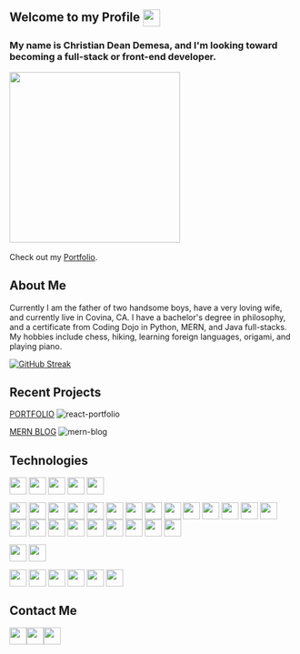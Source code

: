 ## Welcome to my Profile <a href="https://camo.githubusercontent.com/d3359cb00ab0b5ed8f2e1fe3fceb4fbaf3b614340f8c0db99c17b9f50b351770/68747470733a2f2f656d6f6a69732e736c61636b6d6f6a69732e636f6d2f656d6f6a69732f696d616765732f313533313834393433302f343234362f626c6f622d73756e676c61737365732e6769663f31353331383439343330" target="blank"><img align="center" src="https://camo.githubusercontent.com/d3359cb00ab0b5ed8f2e1fe3fceb4fbaf3b614340f8c0db99c17b9f50b351770/68747470733a2f2f656d6f6a69732e736c61636b6d6f6a69732e636f6d2f656d6f6a69732f696d616765732f313533313834393433302f343234362f626c6f622d73756e676c61737365732e6769663f31353331383439343330" height="30" /></a>

### My name is Christian Dean Demesa, and I'm looking toward becoming a full-stack or front-end developer.
<a href="https://media4.giphy.com/media/1GEATImIxEXVR79Dhk/giphy.gif?cid=ecf05e478nfj4pbbkeapo5cuahzcgf9apq4eo0pov8ojncil&rid=giphy.gif&ct=g" target="blank"><img align="center" src="https://media4.giphy.com/media/1GEATImIxEXVR79Dhk/giphy.gif?cid=ecf05e478nfj4pbbkeapo5cuahzcgf9apq4eo0pov8ojncil&rid=giphy.gif&ct=g" height="300" /></a>
<br/>
<br/>
Check out my [Portfolio](https://christian-demesa-portfolio.netlify.app/).

## About Me
Currently I am the father of two handsome boys, have a very loving wife, and currently live in Covina, CA. I have a bachelor's degree in philosophy, and a certificate from Coding Dojo in Python, MERN, and Java full-stacks. My hobbies include chess, hiking, learning foreign languages, origami, and playing piano.

[![GitHub Streak](https://github-readme-streak-stats.herokuapp.com?user=christiandeandemesa&date_format=M%20j%5B%2C%20Y%5D)](https://git.io/streak-stats)

## Recent Projects
<a href='https://github.com/christiandeandemesa/react-portfolio'>PORTFOLIO</a>
![react-portfolio](https://user-images.githubusercontent.com/85912934/165189645-86a9d85e-4b0a-4b20-8fef-09384f20dbac.png)

<a href='https://github.com/christiandeandemesa/MERN-blog'>MERN BLOG</a>
![mern-blog](https://user-images.githubusercontent.com/85912934/197316083-8f9376a2-4435-4906-a296-70793d6ba220.png)

## Technologies

<a href="https://img.shields.io/badge/Languages-HTML5-orange" target="blank"><img align="center" src="https://img.shields.io/badge/Languages-HTML5-orange" height="30" /></a>
<a href="https://img.shields.io/badge/-CSS3-blue" target="blank"><img align="center" src="https://img.shields.io/badge/-CSS3-blue" height="30" /></a>
<a href="https://img.shields.io/badge/-JavaScript 8/11-yellow" target="blank"><img align="center" src="https://img.shields.io/badge/-JavaScript 8/11-yellow" height="30" /></a>
<a href="https://img.shields.io/badge/-NoSQL-black" target="blank"><img align="center" src="https://img.shields.io/badge/-NoSQL-black" height="30" /></a>
<a href="https://img.shields.io/badge/-SQL-white" target="blank"><img align="center" src="https://img.shields.io/badge/-SQL-white" height="30" /></a>

<a href="https://img.shields.io/badge/Frameworks and Libraries-Bootstrap-Purple" target="blank"><img align="center" src="https://img.shields.io/badge/Frameworks and Libraries-Bootstrap-purple" height="30" /></a>
<a href="https://img.shields.io/badge/-jQuery-blue" target="blank"><img align="center" src="https://img.shields.io/badge/-jQuery-blue" height="30" /></a>
<a href="https://img.shields.io/badge/-Express-darkblue" target="blank"><img align="center" src="https://img.shields.io/badge/-Express-darkblue" height="30" /></a>
<a href="https://img.shields.io/badge/-React-blue" target="blank"><img align="center" src="https://img.shields.io/badge/-React-blue" height="30" /></a>
<a href="https://img.shields.io/badge/-Node.js-darkgreen" target="blank"><img align="center" src="https://img.shields.io/badge/-Node.js-darkgreen" height="30" /></a>
<a href="https://img.shields.io/badge/-Redux-purple" target="blank"><img align="center" src="https://img.shields.io/badge/-Redux-purple" height="30" /></a>
<a href="https://img.shields.io/badge/-Axios-pink" target="blank"><img align="center" src="https://img.shields.io/badge/-Axios-pink" height="30" /></a>
<a href="https://img.shields.io/badge/-Bcryptjs-green" target="blank"><img align="center" src="https://img.shields.io/badge/-Bcryptjs-green" height="30" /></a>
<a href="https://img.shields.io/badge/-Dotenv-yellow" target="blank"><img align="center" src="https://img.shields.io/badge/-Dotenv-yellow" height="30" /></a>
<a href="https://img.shields.io/badge/-JWT-purple" target="blank"><img align="center" src="https://img.shields.io/badge/-JWT-purple" height="30" /></a>
<a href="https://img.shields.io/badge/-React Router Dom-blue" target="blank"><img align="center" src="https://img.shields.io/badge/-React Router Dom-blue" height="30" /></a>
<a href="https://img.shields.io/badge/-React Icons-pink" target="blank"><img align="center" src="https://img.shields.io/badge/-React Icons-pink" height="30" /></a>
<a href="https://img.shields.io/badge/-React Toastify-brightgreen" target="blank"><img align="center" src="https://img.shields.io/badge/-React Toastify-brightgreen" height="30" /></a>
<a href="https://img.shields.io/badge/-React Three Fiber-black" target="blank"><img align="center" src="https://img.shields.io/badge/-React Three Fiber-black" height="30" /></a>
<a href="https://img.shields.io/badge/-React Leaflet-darkgreen" target="blank"><img align="center" src="https://img.shields.io/badge/-React Leaflet-darkgreen" height="30" /></a>
<a href="https://img.shields.io/badge/-React Spring-orange" target="blank"><img align="center" src="https://img.shields.io/badge/-React Spring-orange" height="30" /></a>
<a href="https://img.shields.io/badge/-Loaders.css-darkorange" target="blank"><img align="center" src="https://img.shields.io/badge/-Loaders.css-darkorange" height="30" /></a>
<a href="https://img.shields.io/badge/-Flask-white" target="blank"><img align="center" src="https://img.shields.io/badge/-Flask-white" height="30" /></a>
<a href="https://img.shields.io/badge/-Prettier-red" target="blank"><img align="center" src="https://img.shields.io/badge/-Prettier-red" height="30" /></a>
<a href="https://img.shields.io/badge/-EsLint-darkblue" target="blank"><img align="center" src="https://img.shields.io/badge/-EsLint-darkblue" height="30" /></a>
<a href="https://img.shields.io/badge/-Multer-black" target="blank"><img align="center" src="https://img.shields.io/badge/-Multer-black" height="30" /></a>
<a href="https://img.shields.io/badge/-Material UI-blue" target="blank"><img align="center" src="https://img.shields.io/badge/-Material UI-blue" height="30" /></a>
<a href="https://img.shields.io/badge/-Emotion-pink" target="blank"><img align="center" src="https://img.shields.io/badge/-Emotion-pink" height="30" /></a>

<a href="https://img.shields.io/badge/Databases-MongoDB-darkgreen" target="blank"><img align="center" src="https://img.shields.io/badge/Databases-MongoDB-darkgreen" height="30" /></a>
<a href="https://img.shields.io/badge/-MySQL-darkblue" target="blank"><img align="center" src="https://img.shields.io/badge/-MySQL-darkblue" height="30" /></a>

<a href="https://img.shields.io/badge/Other-Git-red" target="blank"><img align="center" src="https://img.shields.io/badge/Other-Git-red" height="30" /></a>
<a href="https://img.shields.io/badge/-Sass-pink" target="blank"><img align="center" src="https://img.shields.io/badge/-Sass-pink" height="30" /></a>
<a href="https://img.shields.io/badge/-Typescript-blue" target="blank"><img align="center" src="https://img.shields.io/badge/-Typescript-blue" height="30" /></a>
<a href="https://img.shields.io/badge/-Postman-orange" target="blank"><img align="center" src="https://img.shields.io/badge/-Postman-orange" height="30" /></a>
<a href="https://img.shields.io/badge/-MongoDBCompass-darkgreen" target="blank"><img align="center" src="https://img.shields.io/badge/-MongoDBCompass-darkgreen" height="30" /></a>
<a href="https://img.shields.io/badge/-MySQL Workbench-darkblue" target="blank"><img align="center" src="https://img.shields.io/badge/-MySQL Workbench-darkblue" height="30" /></a>

## Contact Me
<a href="https://github.com/christiandeandemesa" target="blank"><img align="center" src="https://img.shields.io/github/followers/christiandeandemesa?style=social" height="30" /></a><a href="https://www.linkedin.com/in/christian-demesa-learning-new-things/" target="blank"><img align="center" src="https://img.shields.io/badge/-Linkedin-darkblue" height="30" /></a><a href="https://christian-demesa-portfolio.netlify.app/" target="blank"><img align="center" src="https://img.shields.io/badge/-Portfolio-yellow" height="30" /></a>
